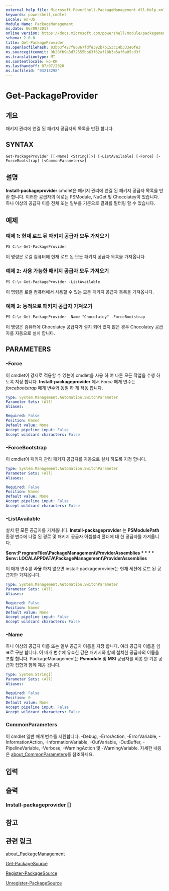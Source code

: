 ```yaml
---
external help file: Microsoft.PowerShell.PackageManagement.dll-Help.xml
keywords: powershell,cmdlet
Locale: en-US
Module Name: PackageManagement
ms.date: 06/09/2017
online version: https://docs.microsoft.com/powershell/module/packagemanagement/get-packageprovider?view=powershell-5.1&WT.mc_id=ps-gethelp
schema: 2.0.0
title: Get-PackageProvider
ms.openlocfilehash: 03bb3f427f86867fdfe392b7b153c14b333e0fe3
ms.sourcegitcommit: 9b28fb9a3d72655bb63f62af18b3a5af6a05cd3f
ms.translationtype: MT
ms.contentlocale: ko-KR
ms.lasthandoff: 07/07/2020
ms.locfileid: "93213298"
---
```

# Get-PackageProvider

## 개요
패키지 관리에 연결 된 패키지 공급자의 목록을 반환 합니다.

## SYNTAX

```
Get-PackageProvider [[-Name] <String[]>] [-ListAvailable] [-Force] [-ForceBootstrap] [<CommonParameters>]
```

## 설명
**Install-packageprovider** cmdlet은 패키지 관리에 연결 된 패키지 공급자 목록을 반환 합니다.
이러한 공급자의 예로는 PSModule, NuGet 및 Chocolatey이 있습니다.
하나 이상의 공급자 이름 전체 또는 일부를 기준으로 결과를 필터링 할 수 있습니다.

## 예제

### 예제 1: 현재 로드 된 패키지 공급자 모두 가져오기

```
PS C:\> Get-PackageProvider
```

이 명령은 로컬 컴퓨터에 현재 로드 된 모든 패키지 공급자 목록을 가져옵니다.

### 예제 2: 사용 가능한 패키지 공급자 모두 가져오기

```
PS C:\> Get-PackageProvider -ListAvailable
```

이 명령은 로컬 컴퓨터에서 사용할 수 있는 모든 패키지 공급자 목록을 가져옵니다.

### 예제 3: 동적으로 패키지 공급자 가져오기

```
PS C:\> Get-PackageProvider -Name "Chocolatey" -ForceBootstrap
```

이 명령은 컴퓨터에 Chocolatey 공급자가 설치 되어 있지 않은 경우 Chocolatey 공급자를 자동으로 설치 합니다.

## PARAMETERS

### -Force
이 cmdlet이 강제로 적용할 수 있는이 cmdlet을 사용 하 여 다른 모든 작업을 수행 하도록 지정 합니다.
**Install-packageprovider** 에서 *Force* 매개 변수는 *forcebootstrap* 매개 변수와 동일 하 게 작동 합니다.

```yaml
Type: System.Management.Automation.SwitchParameter
Parameter Sets: (All)
Aliases:

Required: False
Position: Named
Default value: None
Accept pipeline input: False
Accept wildcard characters: False
```

### -ForceBootstrap
이 cmdlet이 패키지 관리 패키지 공급자를 자동으로 설치 하도록 지정 합니다.

```yaml
Type: System.Management.Automation.SwitchParameter
Parameter Sets: (All)
Aliases:

Required: False
Position: Named
Default value: None
Accept pipeline input: False
Accept wildcard characters: False
```

### -ListAvailable
설치 된 모든 공급자를 가져옵니다.
**Install-packageprovider** 는 **PSModulePath** 환경 변수에 나열 된 경로 및 패키지 공급자 어셈블리 폴더에 대 한 공급자를 가져옵니다.

**$env:P rogramFiles\PackageManagement\ProviderAssemblies * * * * $env: LOCALAPPDATA\PackageManagement\ProviderAssemblies**

이 매개 변수를 **사용** 하지 않으면 install-packageprovider는 현재 세션에 로드 된 공급자만 가져옵니다.

```yaml
Type: System.Management.Automation.SwitchParameter
Parameter Sets: (All)
Aliases:

Required: False
Position: Named
Default value: None
Accept pipeline input: False
Accept wildcard characters: False
```

### -Name
하나 이상의 공급자 이름 또는 일부 공급자 이름을 지정 합니다.
여러 공급자 이름을 쉼표로 구분 합니다.
이 매개 변수에 유효한 값은 패키지와 함께 설치한 공급자의 이름을 포함 합니다. PackageManagement는 **Psmodule** 및 **MSI** 공급자를 비롯 한 기본 공급자 집합과 함께 제공 됩니다.

```yaml
Type: System.String[]
Parameter Sets: (All)
Aliases:

Required: False
Position: 0
Default value: None
Accept pipeline input: False
Accept wildcard characters: False
```

### CommonParameters
이 cmdlet 일반 매개 변수를 지원합니다. -Debug, -ErrorAction, -ErrorVariable, -InformationAction, -InformationVariable, -OutVariable, -OutBuffer, -PipelineVariable, -Verbose, -WarningAction 및 -WarningVariable. 자세한 내용은 [about_CommonParameters](https://go.microsoft.com/fwlink/?LinkID=113216)를 참조하세요.

## 입력

## 출력

### Install-packageprovider []

## 참고

## 관련 링크

[about_PackageManagement](../Microsoft.PowerShell.Core/About/about_PackageManagement.md)

[Get-PackageSource](Get-PackageSource.md)

[Register-PackageSource](Register-PackageSource.md)

[Unregister-PackageSource](Unregister-PackageSource.md)
